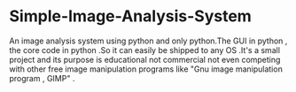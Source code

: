 # Simple-Image-Analysis-System
An image analysis system using python and only python.The GUI in python , the core code in python .So it can easily be shipped to any OS .It's a small project and its purpose is educational not commercial not even competing with other free image manipulation programs like "Gnu image manipulation program , GIMP" .
